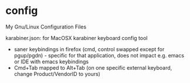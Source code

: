 # config
My Gnu/Linux Configuration Files

karabiner.json: for MacOSX karabiner keyboard config tool
* saner keybindings in firefox (cmd, control swapped except for pgup/pgdn) - specific for that application, does not impact e.g. emacs or IDE with emacs keybindings
* Cmd+Tab mapped to Alt+Tab (on one specific external keyboard, change Product/VendorID to yours)
